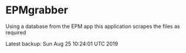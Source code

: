 # EPMgrabber
Using a database from the EPM app this application scrapes the files as required


Latest backup: Sun Aug 25 10:24:01 UTC 2019
